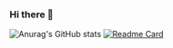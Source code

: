 ### Hi there 👋

<!--
**JaeGeon-SMU/JaeGeon-SMU** is a ✨ _special_ ✨ repository because its `README.md` (this file) appears on your GitHub profile.

Here are some ideas to get you started:

- 🔭 I’m currently working on ...
- 🌱 I’m currently learning ...
- 👯 I’m looking to collaborate on ...
- 🤔 I’m looking for help with ...
- 💬 Ask me about ...
- 📫 How to reach me: ...
- 😄 Pronouns: ...
- ⚡ Fun fact: ...
-->
![Anurag's GitHub stats](https://github-readme-stats.vercel.app/api?username=JaeGeon-SMU&show_icons=true&theme=dark)
[![Readme Card](https://github-readme-stats.vercel.app/api/pin/?username=JaeGeon-SMU&repo=elastic)](https://github.com/JaeGeon-SMU/elastic)
